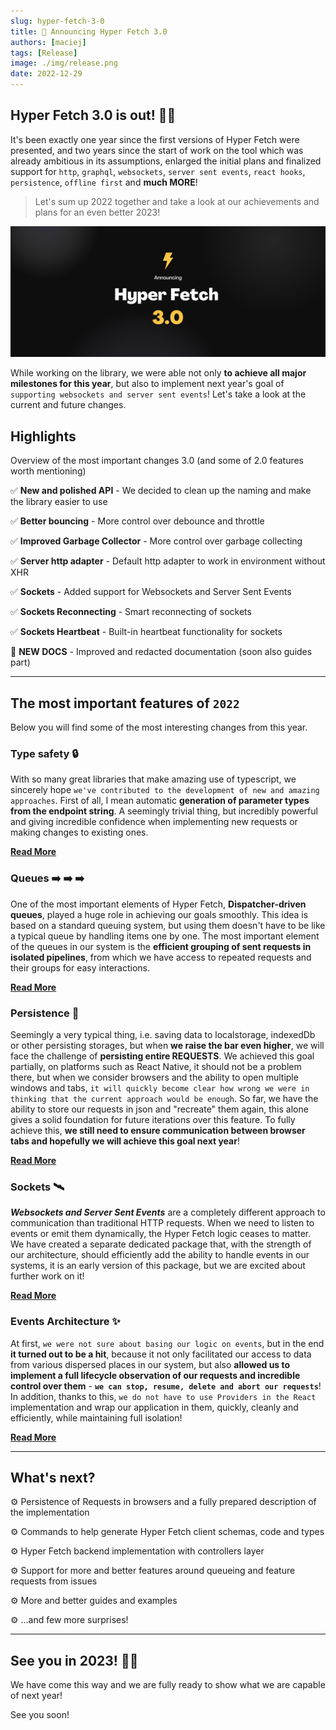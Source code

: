 ```yaml
---
slug: hyper-fetch-3-0
title: 🎉 Announcing Hyper Fetch 3.0
authors: [maciej]
tags: [Release]
image: ./img/release.png
date: 2022-12-29
---
```


## Hyper Fetch 3.0 is out! 🎉🎉

It's been exactly one year since the first versions of Hyper Fetch were presented, and two years since the start of work
on the tool which was already ambitious in its assumptions, enlarged the initial plans and finalized support for `http`,
`graphql`, `websockets`, `server sent events`, `react hooks`, `persistence`, `offline first` and **much MORE**!

> Let's sum up 2022 together and take a look at our achievements and plans for an even better 2023!

![Hyper Fetch 3.0](./img/release.png)

<!--truncate-->

While working on the library, we were able not only **to achieve all major milestones for this year**, but also to
implement next year's goal of `supporting websockets and server sent events`! Let's take a look at the current and
future changes.

## Highlights

Overview of the most important changes 3.0 (and some of 2.0 features worth mentioning)

✅ **New and polished API** - We decided to clean up the naming and make the library easier to use

✅ **Better bouncing** - More control over debounce and throttle

✅ **Improved Garbage Collector** - More control over garbage collecting

✅ **Server http adapter** - Default http adapter to work in environment without XHR

✅ **Sockets** - Added support for Websockets and Server Sent Events

✅ **Sockets Reconnecting** - Smart reconnecting of sockets

✅ **Sockets Heartbeat** - Built-in heartbeat functionality for sockets

🎊 **NEW DOCS** - Improved and redacted documentation (soon also guides part)

---

## The most important features of `2022`

Below you will find some of the most interesting changes from this year.

### Type safety 🔒

With so many great libraries that make amazing use of typescript, we sincerely hope
`we've contributed to the development of new and amazing approaches`. First of all, I mean automatic **generation of
parameter types from the endpoint string**. A seemingly trivial thing, but incredibly powerful and giving incredible
confidence when implementing new requests or making changes to existing ones.

[**Read More**](/docs/guides/Typescript/Global_Error)

### Queues ➡️ ➡️ ➡️

One of the most important elements of Hyper Fetch, **Dispatcher-driven queues**, played a huge role in achieving our
goals smoothly. This idea is based on a standard queuing system, but using them doesn't have to be like a typical queue
by handling items one by one. The most important element of the queues in our system is the **efficient grouping of sent
requests in isolated pipelines**, from which we have access to repeated requests and their groups for easy interactions.

[**Read More**](/docs/guides/Advanced/Queueing)

### Persistence 💎

Seemingly a very typical thing, i.e. saving data to localstorage, indexedDb or other persisting storages, but when **we
raise the bar even higher**, we will face the challenge of **persisting entire REQUESTS**. We achieved this goal
partially, on platforms such as React Native, it should not be a problem there, but when we consider browsers and the
ability to open multiple windows and tabs,
`it will quickly become clear how wrong we were in thinking that the current approach would be enough`. So far, we have
the ability to store our requests in json and "recreate" them again, this alone gives a solid foundation for future
iterations over this feature. To fully achieve this, **we still need to ensure communication between browser tabs and
hopefully we will achieve this goal next year**!

[**Read More**](/docs/guides/Advanced/Persistence)

### Sockets 🛰️

**_Websockets and Server Sent Events_** are a completely different approach to communication than traditional HTTP
requests. When we need to listen to events or emit them dynamically, the Hyper Fetch logic ceases to matter. We have
created a separate dedicated package that, with the strength of our architecture, should efficiently add the ability to
handle events in our systems, it is an early version of this package, but we are excited about further work on it!

[**Read More**](/docs/documentation/Sockets/Overview)

### Events Architecture ✨

At first, `we were not sure about basing our logic on events`, but in the end **it turned out to be a hit**, because it
not only facilitated our access to data from various dispersed places in our system, but also **allowed us to implement
a full lifecycle observation of our requests and incredible control over them** -
**`we can stop, resume, delete and abort our requests`**! In addition, thanks to this,
`we do not have to use Providers in the React` implementation and wrap our application in them, quickly, cleanly and
efficiently, while maintaining full isolation!

[**Read More**](/docs/documentation/Core/Overview#full-flow)

---

## What's next?

⚙️ Persistence of Requests in browsers and a fully prepared description of the implementation

⚙️ Commands to help generate Hyper Fetch client schemas, code and types

⚙️ Hyper Fetch backend implementation with controllers layer

⚙️ Support for more and better features around queueing and feature requests from issues

⚙️ More and better guides and examples

⚙️ ...and few more surprises!

---

## See you in 2023! 🎉🎉

We have come this way and we are fully ready to show what we are capable of next year!

See you soon!

